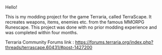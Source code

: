 Hello!

This is my modding project for the game Terraria, called TerraScape. 
It recreates weapons, items, enemies etc. from the famous MMORPG Runescape.
This project was done with no prior modding experience and was completed within four months.

Terraria Community Forums link : https://forums.terraria.org/index.php?threads/terrascape.60431/#post-1427200
